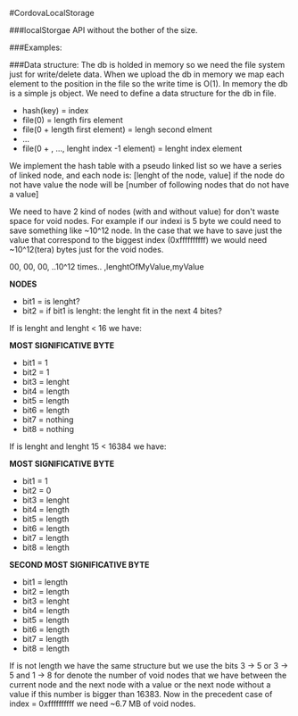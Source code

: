 #CordovaLocalStorage

###localStorgae API without the bother of the size.

###Examples:

###Data structure:
The db is holded in memory so we need the file system just for write/delete data.
When we upload the db in memory we map each element to the position in the file so the
write time is O(1). In memory the db is a simple js object. We need to define a data structure
for the db in file.

* hash(key) = index
* file(0) = length firs element
* file(0 + length first element) = lengh second elment
* ...
* file(0 + , ..., lenght index -1 element) = lenght index element

We implement the hash table with a pseudo linked list so we have a series of linked node, and each node is:
[lenght of the node, value] if the node do not have value the node will be [number of following nodes that
do not have a value]

We need to have 2 kind of nodes (with and without value) for don't waste space for void nodes.
For example if our indexi is 5 byte we could need to save something like ~10^12 node.
In the case that we have to save just the value that correspond to the biggest index (0xffffffffff)
we would need ~10^12(tera) bytes just for the void nodes.

00, 00, 00, ..10^12 times.. ,lenghtOfMyValue,myValue


**NODES**
* bit1 = is lenght?
* bit2 = if bit1 is lenght: the lenght fit in the next 4 bites?

If is lenght and lenght < 16 we have:

**MOST SIGNIFICATIVE BYTE**
* bit1 = 1
* bit2 = 1
* bit3 = lenght
* bit4 = length
* bit5 = length
* bit6 = length
* bit7 = nothing
* bit8 = nothing

If is lenght and lenght 15 < 16384 we have:

**MOST SIGNIFICATIVE BYTE**
* bit1 = 1
* bit2 = 0
* bit3 = lenght
* bit4 = length
* bit5 = length
* bit6 = length
* bit7 = length
* bit8 = length

**SECOND MOST SIGNIFICATIVE BYTE**
* bit1 = length
* bit2 = length
* bit3 = lenght
* bit4 = length
* bit5 = length
* bit6 = length
* bit7 = length
* bit8 = length

If is not length we have the same structure but we use the bits 3 -> 5 or 3 -> 5 and 1 -> 8 for denote
the number of void nodes that we have between the current node and the next node with a value or the next node
without a value if this number is bigger than 16383.
Now in the precedent case of index = 0xffffffffff we need ~6.7 MB of void nodes.
